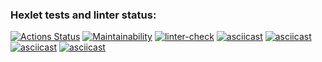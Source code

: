 ### Hexlet tests and linter status:
[![Actions Status](https://github.com/blednovski/frontend-project-lvl1/workflows/hexlet-check/badge.svg)](https://github.com/blednovski/frontend-project-lvl1/actions)
[![Maintainability](https://api.codeclimate.com/v1/badges/a99a88d28ad37a79dbf6/maintainability)](https://codeclimate.com/github/codeclimate/codeclimate/maintainability)
[![linter-check](https://github.com/blednovski/frontend-project-lvl1/actions/workflows/linter-check.yml/badge.svg?branch=main)](https://github.com/blednovski/frontend-project-lvl1/actions/workflows/linter-check.yml)
[![asciicast](https://asciinema.org/a/XlHxekaRTfqWpPEWCJLL67uv3.svg)](https://asciinema.org/a/XlHxekaRTfqWpPEWCJLL67uv3)
[![asciicast](https://asciinema.org/a/7mTK3de9MwOgNGjrRiEJisLtK.svg)](https://asciinema.org/a/7mTK3de9MwOgNGjrRiEJisLtK)
[![asciicast](https://asciinema.org/a/e3s6rvKQYbqyicRwo032ZxbA3.svg)](https://asciinema.org/a/e3s6rvKQYbqyicRwo032ZxbA3)
[![asciicast](https://asciinema.org/a/hUGRqA4ZPdj0RhHbbYkldmXub.svg)](https://asciinema.org/a/hUGRqA4ZPdj0RhHbbYkldmXub)